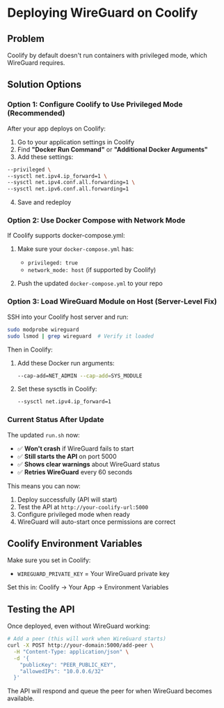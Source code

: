 # Deploying WireGuard on Coolify

## Problem
Coolify by default doesn't run containers with privileged mode, which WireGuard requires.

## Solution Options

### Option 1: Configure Coolify to Use Privileged Mode (Recommended)

After your app deploys on Coolify:

1. Go to your application settings in Coolify
2. Find **"Docker Run Command"** or **"Additional Docker Arguments"**
3. Add these settings:

```bash
--privileged \
--sysctl net.ipv4.ip_forward=1 \
--sysctl net.ipv4.conf.all.forwarding=1 \
--sysctl net.ipv6.conf.all.forwarding=1
```

4. Save and redeploy

### Option 2: Use Docker Compose with Network Mode

If Coolify supports docker-compose.yml:

1. Make sure your `docker-compose.yml` has:
   - `privileged: true`
   - `network_mode: host` (if supported by Coolify)

2. Push the updated `docker-compose.yml` to your repo

### Option 3: Load WireGuard Module on Host (Server-Level Fix)

SSH into your Coolify host server and run:

```bash
sudo modprobe wireguard
sudo lsmod | grep wireguard  # Verify it loaded
```

Then in Coolify:
1. Add these Docker run arguments:
   ```bash
   --cap-add=NET_ADMIN --cap-add=SYS_MODULE
   ```

2. Set these sysctls in Coolify:
   ```bash
   --sysctl net.ipv4.ip_forward=1
   ```

### Current Status After Update

The updated `run.sh` now:
- ✅ **Won't crash** if WireGuard fails to start
- ✅ **Still starts the API** on port 5000
- ✅ **Shows clear warnings** about WireGuard status
- ✅ **Retries WireGuard** every 60 seconds

This means you can now:
1. Deploy successfully (API will start)
2. Test the API at `http://your-coolify-url:5000`
3. Configure privileged mode when ready
4. WireGuard will auto-start once permissions are correct

## Coolify Environment Variables

Make sure you set in Coolify:
- `WIREGUARD_PRIVATE_KEY` = Your WireGuard private key

Set this in: Coolify → Your App → Environment Variables

## Testing the API

Once deployed, even without WireGuard working:

```bash
# Add a peer (this will work when WireGuard starts)
curl -X POST http://your-domain:5000/add-peer \
  -H "Content-Type: application/json" \
  -d '{
    "publicKey": "PEER_PUBLIC_KEY",
    "allowedIPs": "10.0.0.6/32"
  }'
```

The API will respond and queue the peer for when WireGuard becomes available.

